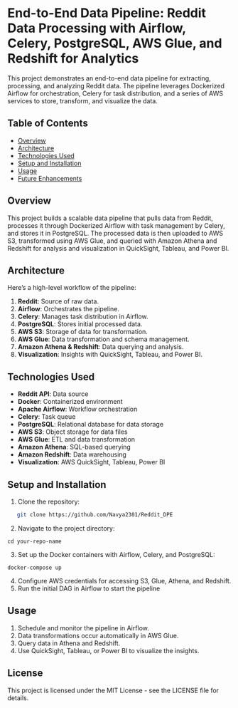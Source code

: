 # End-to-End Data Pipeline: Reddit Data Processing with Airflow, Celery, PostgreSQL, AWS Glue, and Redshift for Analytics
This project demonstrates an end-to-end data pipeline for extracting, processing, and analyzing Reddit data. The pipeline leverages Dockerized Airflow for orchestration, Celery for task distribution, and a series of AWS services to store, transform, and visualize the data.

## Table of Contents
- [Overview](#overview)
- [Architecture](#architecture)
- [Technologies Used](#technologies-used)
- [Setup and Installation](#setup-and-installation)
- [Usage](#usage)
- [Future Enhancements](#future-enhancements)
## Overview
This project builds a scalable data pipeline that pulls data from Reddit, processes it through Dockerized Airflow with task management by Celery, and stores it in PostgreSQL. The processed data is then uploaded to AWS S3, transformed using AWS Glue, and queried with Amazon Athena and Redshift for analysis and visualization in QuickSight, Tableau, and Power BI.

## Architecture
Here’s a high-level workflow of the pipeline:

1. **Reddit**: Source of raw data.
2. **Airflow**: Orchestrates the pipeline.
3. **Celery**: Manages task distribution in Airflow.
4. **PostgreSQL**: Stores initial processed data.
5. **AWS S3**: Storage of data for transformation.
6. **AWS Glue**: Data transformation and schema management.
7. **Amazon Athena & Redshift**: Data querying and analysis.
8. **Visualization**: Insights with QuickSight, Tableau, and Power BI.

## Technologies Used
- **Reddit API**: Data source
- **Docker**: Containerized environment
- **Apache Airflow**: Workflow orchestration
- **Celery**: Task queue
- **PostgreSQL**: Relational database for data storage
- **AWS S3**: Object storage for data files
- **AWS Glue**: ETL and data transformation
- **Amazon Athena**: SQL-based querying
- **Amazon Redshift**: Data warehousing
- **Visualization**: AWS QuickSight, Tableau, Power BI

## Setup and Installation
1. Clone the repository:
```bash
   git clone https://github.com/Navya2301/Reddit_DPE

```
2. Navigate to the project directory:
```
cd your-repo-name
```
3. Set up the Docker containers with Airflow, Celery, and PostgreSQL:
```
docker-compose up

```
4. Configure AWS credentials for accessing S3, Glue, Athena, and Redshift.
5. Run the initial DAG in Airflow to start the pipeline

## Usage
1. Schedule and monitor the pipeline in Airflow.
2. Data transformations occur automatically in AWS Glue.
3. Query data in Athena and Redshift.
4. Use QuickSight, Tableau, or Power BI to visualize the insights.

## License
This project is licensed under the MIT License - see the LICENSE file for details.


